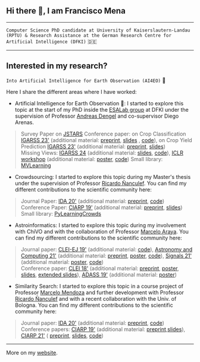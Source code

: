 ## Hi there 👋, I am Francisco Mena
---

```Computer Science PhD candidate at University of Kaiserslautern-Landau (RPTU) & Research Assistance at the German Research Centre for Artificial Intelligence (DFKI)``` :de:

---

## Interested in my research?

```Into Artificial Intelligence for Earth Observation (AI4EO)``` :satellite:

Here I share the different areas where I have worked:

* Artificial Intelligence for Earth Observation :satellite:: I started to explore this topic at the start of my PhD inside the [ESALab group](https://www.ai4eo-factory.de/en-index.html) at DFKI under the supervision of Professor [Andreas Dengel](https://www.dfki.uni-kl.de/~dengel/indexEng.php) and co-supervisor Diego Arenas.
> Survey Paper on [JSTARS](https://doi.org/10.1109/JSTARS.2024.3361556) 
> Conference paper: on Crop Classification [IGARSS 23'](https://ieeexplore.ieee.org/document/10282138) (additional material: [preprint](https://arxiv.org/abs/2308.05407), [slides](./presentations/2023_IGARSS_MVC.pdf) , [code](https://github.com/fmenat/MultiviewCropClassification)), on Crop Yield Prediction [IGARSS 23'](https://ieeexplore.ieee.org/document/10282318/) (additional material:  [preprint](https://arxiv.org/abs/2308.08948), [slides](./presentations/2023_IGARSS_IFYieldPred.pdf))  
> Missing Views: [IGARSS 24](https://arxiv.org/abs/2403.14297) (additional material: [slides](), [code](https://github.com/fmenat/missingviews-study-EO)), [ICLR workshop](https://ml-for-rs.github.io/iclr2024/) (additional material: [poster](./posters/2024_missing_analysis.pdf), [code](https://github.com/fmenat/missingviews-study-EO))
> Small library: [MVLearning](https://github.com/fmenat/mvlearning)

* Crowdsourcing: I started to explore this topic during my Master's thesis under the supervision of Professor [Ricardo Ñanculef](https://investigadores.anid.cl/es/public_search/researcher?id=18295). You can find my different contributions to the scientific community here:  
> Journal Paper:  [IDA 20'](https://doi.org/10.3233/IDA-200009)  (additional material:  [preprint](https://www.researchgate.net/publication/347461451_Collective_annotation_patterns_in_learning_from_crowds), [code](https://github.com/FMena14/MixtureofGroups))  
> Conference Paper: [CIARP 19'](https://doi.org/10.1007/978-3-030-33904-3_46) (additional material:  [preprint](https://www.researchgate.net/publication/336816127_Revisiting_Machine_Learning_from_Crowds_a_Mixture_Model_for_Grouping_Annotations), [slides](./presentations/2019_CIARP_CMM.pdf))  
> Small library: [PyLearningCrowds](https://github.com/fmenat/PyLearningCrowds)  

* Astroinformatics: I started to explore this topic during my involvement with ChiVO and with the collaboration of Professor [Marcelo Araya](https://www.inf.utfsm.cl/~maray/wiki/doku.php). You can find my different contributions to the scientific community here:  
> Journal paper: [CLEI-EJ 19'](https://doi.org/10.19153/cleiej.22.3.3) (additional material:  [code](https://github.com/fmenat/ExoplanetDetection)), [Astronomy and Computing 21'](http://dx.doi.org/10.1016/j.ascom.2021.100461) (additional material:  [preprint](https://www.researchgate.net/publication/350163853_Harnessing_the_power_of_CNNs_for_unevenly-sampled_light-curves_using_Markov_Transition_Field), [poster](./posters/2020_MTF.pdf), [code](https://github.com/Buguemar/PIIC19/tree/master/code/obj1)), [Signals 21'](http://dx.doi.org/10.3390/signals2040042) (additional material:  [poster](./posters/2020_VAE.pdf), [code](https://github.com/Buguemar/PIIC19/tree/master/code/obj4))  
> Conference paper: [CLEI 18'](https://doi.org/10.1109/CLEI.2018.00041)  (additional material:  [preprint](https://www.researchgate.net/publication/334992434_Refining_Exoplanet_Detection_Using_Supervised_Learning_and_Feature_Engineering), [poster](./posters/2018_ChileWIC_exoplanet.pdf), [slides](./presentations/2018_SLIOA-CLEI_Exoplanet.pdf), [extended slides](./presentations/2019_DI-UTFSM_Exoplanet.pdf)), [ADASS 19'](https://www.aspbooks.org/a/volumes/article_details/?paper_id=39815) (additional material: [poster](./posters/2019_ADASS_Exoplanet.pdf))  

* Similarity Search: I started to explore this topic in a course project of Professor [Marcelo Mendoza](https://www.inf.utfsm.cl/~mmendoza/) and further development with Professor [Ricardo Ñanculef](https://investigadores.anid.cl/es/public_search/researcher?id=18295) and with a recent collaboration with the Univ. of Bologna. You can find my different contributions to the scientific community here:  
> Journal paper: [IDA 20'](https://doi.org/10.3233/IDA-200013) (additional material:  [preprint](https://www.researchgate.net/publication/347462953_Interpretable_and_effective_hashing_via_Bernoulli_variational_auto-encoders), [code](https://github.com/fmenat/DiscreteVAE))  
> Conference papers: [CIARP 19'](https://doi.org/10.1007/978-3-030-33904-3_12)  (additional material:  [preprint](https://www.researchgate.net/publication/336823794_A_Binary_Variational_Autoencoder_for_Hashing),[slides](./presentations/2019_CIARP_BVAE.pdf)), [CIARP 21'](http://dx.doi.org/10.1007/978-3-030-93420-0_25)  ( [preprint](https://arxiv.org/abs/2007.08799), [slides](./presentations/2021_CIARP_SSBVAE.pdf), [code](https://github.com/amacaluso/SSB-VAE))  

---

More on my [website](https://fmenat.github.io).

